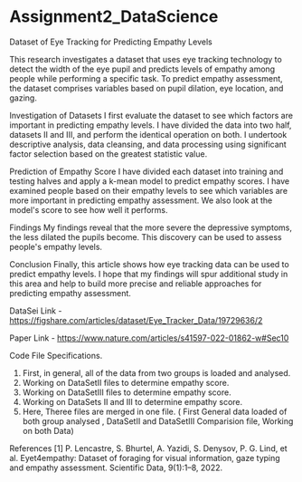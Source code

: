 # Assignment2_DataScience
Dataset of Eye Tracking for Predicting Empathy Levels

This research investigates a dataset that uses eye tracking technology to detect the width of the eye pupil and predicts levels of empathy among people while performing a specific task. To predict empathy assessment, the dataset comprises variables based on pupil dilation, eye location, and gazing.

Investigation of Datasets
I first evaluate the dataset to see which factors are important in predicting empathy levels. I have divided the data into two half, datasets II and III, and perform the identical operation on both. I undertook descriptive analysis, data cleansing, and data processing using significant factor selection based on the greatest statistic value.

Prediction of Empathy Score
I have divided each dataset into training and testing halves and apply a k-mean model to predict empathy scores. I have examined people based on their empathy levels to see which variables are more important in predicting empathy assessment. We also look at the model's score to see how well it performs.

Findings
My findings reveal that the more severe the depressive symptoms, the less dilated the pupils become. This discovery can be used to assess people's empathy levels. 

Conclusion
Finally, this article shows how eye tracking data can be used to predict empathy levels. I hope that my findings will spur additional study in this area and help to build more precise and reliable approaches for predicting empathy assessment.

DataSei Link - https://figshare.com/articles/dataset/Eye_Tracker_Data/19729636/2

Paper Link - https://www.nature.com/articles/s41597-022-01862-w#Sec10



Code File Specifications.

1. First, in general, all of the data from two groups is loaded and analysed.
2. Working on DataSetII files to determine empathy score.
3. Working on DataSetIII files to determine empathy score.
4. Working on DataSets II and III to determine empathy score.
5. Here, Theree files are merged in one file. ( First General data loaded of both group analysed , DataSetII and DataSetIII Comparision file, Working on both Data)


References
[1] P. Lencastre, S. Bhurtel, A. Yazidi, S. Denysov, P. G. Lind, et al. Eyet4empathy: Dataset of foraging for
visual information, gaze typing and empathy assessment. Scientific Data, 9(1):1–8, 2022.

